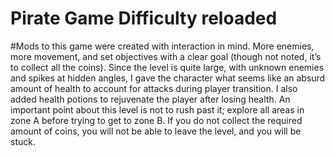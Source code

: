 # Pirate Game Difficulty reloaded
 
#Mods to this game were created with interaction in mind. More enemies, more movement, and set objectives with a clear goal (though not noted, it’s to collect all the coins). Since the level is quite large, with unknown enemies and spikes at hidden angles, I gave the character what seems like an absurd amount of health to account for attacks during player transition. I also added health potions to rejuvenate the player after losing health. An important point about this level is not to rush past it; explore all areas in zone A before trying to get to zone B. If you do not collect the required amount of coins, you will not be able to leave the level, and you will be stuck. 
